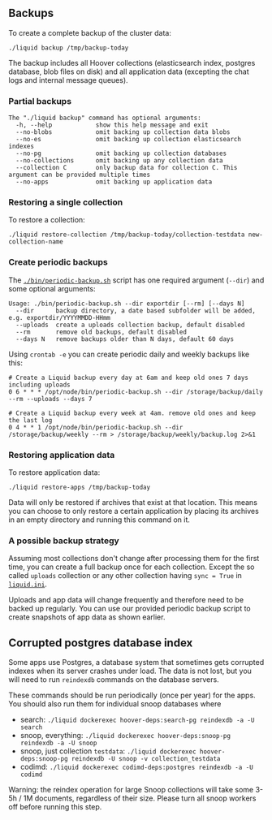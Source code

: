 ## Backups

To create a complete backup of the cluster data:

```shell
./liquid backup /tmp/backup-today
```

The backup includes all Hoover collections (elasticsearch index, postgres
database, blob files on disk) and all application data (excepting the chat logs
and internal message queues).

### Partial backups

```
The "./liquid backup" command has optional arguments:
  -h, --help            show this help message and exit
  --no-blobs            omit backing up collection data blobs
  --no-es               omit backing up collection elasticsearch indexes
  --no-pg               omit backing up collection databases
  --no-collections      omit backing up any collection data
  --collection C        only backup data for collection C. This argument can be provided multiple times
  --no-apps             omit backing up application data
```


### Restoring a single collection

To restore a collection:
```shell
./liquid restore-collection /tmp/backup-today/collection-testdata new-collection-name
```

### Create periodic backups

The [`./bin/periodic-backup.sh`](../bin/periodic-backup.sh) script has one required argument (`--dir`) and some optional arguments:
```
Usage: ./bin/periodic-backup.sh --dir exportdir [--rm] [--days N]
  --dir      backup directory, a date based subfolder will be added, e.g. exportdir/YYYYMMDD-HHmm
  --uploads  create a uploads collection backup, default disabled
  --rm       remove old backups, default disabled
  --days N   remove backups older than N days, default 60 days
```

Using `crontab -e` you can create periodic daily and weekly backups like this:
```shell
# Create a Liquid backup every day at 6am and keep old ones 7 days including uploads
0 6 * * * /opt/node/bin/periodic-backup.sh --dir /storage/backup/daily --rm --uploads --days 7

# Create a Liquid backup every week at 4am. remove old ones and keep the last log
0 4 * * 1 /opt/node/bin/periodic-backup.sh --dir /storage/backup/weekly --rm > /storage/backup/weekly/backup.log 2>&1
```

### Restoring application data

To restore application data:
```shell
./liquid restore-apps /tmp/backup-today
```


Data will only be restored if archives that exist at that location. This means
you can choose to only restore a certain application by placing its archives in
an empty directory and running this command on it.

### A possible backup strategy

Assuming most collections don't change after processing them for the first time,
you can create a full backup once for each collection. Except the so called
`uploads` collection or any other collection having `sync = True` in 
[`liquid.ini`](https://github.com/liquidinvestigations/node/blob/40963726bf79d3318496572e41f93543c93132f3/examples/liquid.ini#L252-L256).

Uploads and app data will change frequently and therefore need to be backed up regularly.
You can use our provided periodic backup script to create snapshots of app data as shown earlier.

## Corrupted postgres database index

Some apps use Postgres, a database system that sometimes gets corrupted indexes
when its server crashes under load. The data is not lost, but you will need to
run `reindexdb` commands on the database servers.

These commands should be run periodically (once per year) for the apps. You should also run them for individual snoop databases where 

- search:  `./liquid dockerexec hoover-deps:search-pg reindexdb -a -U search`
- snoop, everything: `./liquid dockerexec hoover-deps:snoop-pg reindexdb -a -U snoop`
- snoop, just collection `testdata`: `./liquid dockerexec hoover-deps:snoop-pg reindexdb -U snoop -v collection_testdata`
- codimd:  `./liquid dockerexec codimd-deps:postgres reindexdb -a -U codimd`

 Warning: the reindex operation for large Snoop collections will take some 3-5h /
1M documents, regardless of their size. Please turn all snoop workers off before running this step.
